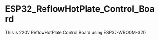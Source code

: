 # ESP32_ReflowHotPlate_Control_Board
This is 220V ReflowHotPlate Control Board using ESP32-WROOM-32D
